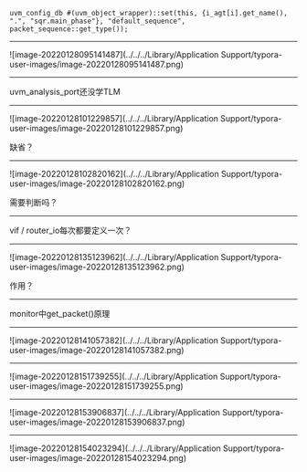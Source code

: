 `uvm_config_db #(uvm_object_wrapper)::set(this, {i_agt[i].get_name(), ".", "sqr.main_phase"}, "default_sequence", packet_sequence::get_type());`

------

![image-20220128095141487](../../../Library/Application Support/typora-user-images/image-20220128095141487.png)

------

uvm_analysis_port还没学TLM

------

![image-20220128101229857](../../../Library/Application Support/typora-user-images/image-20220128101229857.png)

缺省？

------

![image-20220128102820162](../../../Library/Application Support/typora-user-images/image-20220128102820162.png)

需要判断吗？

------

vif / router_io每次都要定义一次？

------

![image-20220128135123962](../../../Library/Application Support/typora-user-images/image-20220128135123962.png)

作用？

------

monitor中get_packet()原理

------

![image-20220128141057382](../../../Library/Application Support/typora-user-images/image-20220128141057382.png)

------

![image-20220128151739255](../../../Library/Application Support/typora-user-images/image-20220128151739255.png)

------

![image-20220128153906837](../../../Library/Application Support/typora-user-images/image-20220128153906837.png)

------

![image-20220128154023294](../../../Library/Application Support/typora-user-images/image-20220128154023294.png)
